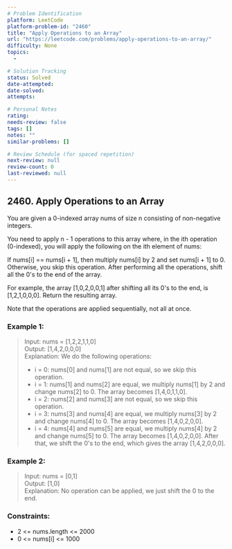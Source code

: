 ```yaml
---
# Problem Identification
platform: LeetCode
platform-problem-id: "2460"
title: "Apply Operations to an Array"
url: "https://leetcode.com/problems/apply-operations-to-an-array/"
difficulty: None
topics:
  -

# Solution Tracking
status: Solved
date-attempted:
date-solved:
attempts:

# Personal Notes
rating:
needs-review: false
tags: []
notes: ""
similar-problems: []

# Review Schedule (for spaced repetition)
next-review: null
review-count: 0
last-reviewed: null
---
```


## 2460. Apply Operations to an Array

You are given a 0-indexed array nums of size n consisting of non-negative integers.

You need to apply n - 1 operations to this array where, in the ith operation (0-indexed), you will apply the following on the ith element of nums:

If nums[i] == nums[i + 1], then multiply nums[i] by 2 and set nums[i + 1] to 0. Otherwise, you skip this operation.
After performing all the operations, shift all the 0's to the end of the array.

For example, the array [1,0,2,0,0,1] after shifting all its 0's to the end, is [1,2,1,0,0,0].
Return the resulting array.

Note that the operations are applied sequentially, not all at once.

### Example 1:

> Input: nums = [1,2,2,1,1,0]<br/>
> Output: [1,4,2,0,0,0]<br/>
> Explanation: We do the following operations:<br/>
> - i = 0: nums[0] and nums[1] are not equal, so we skip this operation.
> - i = 1: nums[1] and nums[2] are equal, we multiply nums[1] by 2 and change nums[2] to 0. The array becomes [1,4,0,1,1,0].
> - i = 2: nums[2] and nums[3] are not equal, so we skip this operation.
> - i = 3: nums[3] and nums[4] are equal, we multiply nums[3] by 2 and change nums[4] to 0. The array becomes [1,4,0,2,0,0].
> - i = 4: nums[4] and nums[5] are equal, we multiply nums[4] by 2 and change nums[5] to 0. The array becomes [1,4,0,2,0,0].
> After that, we shift the 0's to the end, which gives the array [1,4,2,0,0,0].

### Example 2:

> Input: nums = [0,1]<br/>
> Output: [1,0]<br/>
> Explanation: No operation can be applied, we just shift the 0 to the end.

### Constraints:

- 2 <= nums.length <= 2000
- 0 <= nums[i] <= 1000